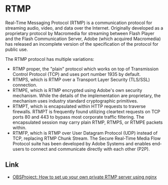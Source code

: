 # RTMP

Real-Time Messaging Protocol (RTMP) is a communication protocol for streaming
audio, video, and data over the Internet. Originally developed as a proprietary
protocol by Macromedia for streaming between Flash Player and the Flash
Communication Server, Adobe (which acquired Macromedia) has released an
incomplete version of the specification of the protocol for public use.

The RTMP protocol has multiple variations:

* RTMP proper, the "plain" protocol which works on top of Transmission Control
  Protocol (TCP) and uses port number 1935 by default.
* RTMPS, which is RTMP over a Transport Layer Security (TLS/SSL) connection.
* RTMPE, which is RTMP encrypted using Adobe's own security mechanism. While
  the details of the implementation are proprietary, the mechanism uses industry
  standard cryptographic primitives.
* RTMPT, which is encapsulated within HTTP requests to traverse firewalls. RTMPT
  is frequently found utilizing cleartext requests on TCP ports 80 and 443 to
  bypass most corporate traffic filtering. The encapsulated session may carry
  plain RTMP, RTMPS, or RTMPE packets within.
* RTMFP, which is RTMP over User Datagram Protocol (UDP) instead of TCP,
  replacing RTMP Chunk Stream. The Secure Real-Time Media Flow Protocol suite
  has been developed by Adobe Systems and enables end‐users to connect and
  communicate directly with each other (P2P).

## Link

* [OBSProject: How to set up your own private RTMP server using nginx](https://obsproject.com/forum/resources/how-to-set-up-your-own-private-rtmp-server-using-nginx.50/)
